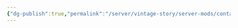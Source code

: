 ```yaml
---
{"dg-publish":true,"permalink":"/server/vintage-story/server-mods/containers-bundle/","tags":["vs-potentially-outdated"],"noteIcon":""}
---
```


